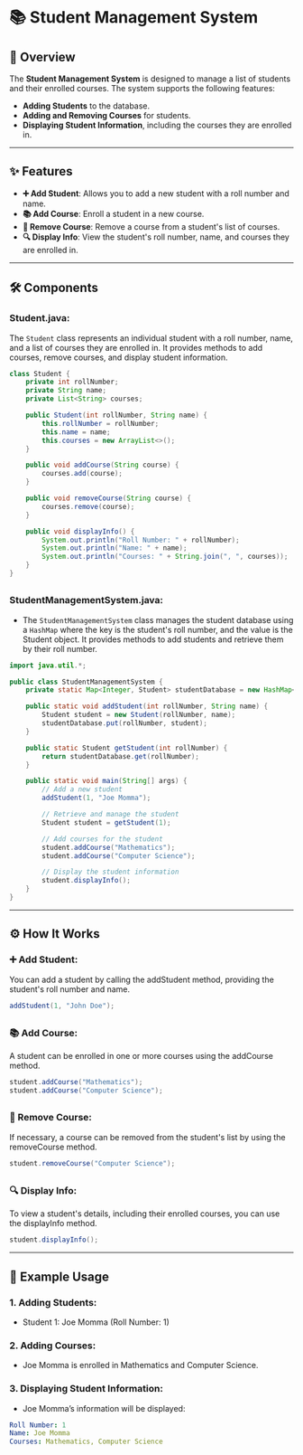 # 📚 Student Management System

## 📜 Overview

The **Student Management System** is designed to manage a list of students and their enrolled courses. The system supports the following features:
- **Adding Students** to the database.
- **Adding and Removing Courses** for students.
- **Displaying Student Information**, including the courses they are enrolled in.

---

## ✨ Features

- **➕ Add Student**: Allows you to add a new student with a roll number and name.
- **📚 Add Course**: Enroll a student in a new course.
- **📝 Remove Course**: Remove a course from a student's list of courses.
- **🔍 Display Info**: View the student's roll number, name, and courses they are enrolled in.

---

## 🛠 Components

### **Student.java**:
The `Student` class represents an individual student with a roll number, name, and a list of courses they are enrolled in. It provides methods to add courses, remove courses, and display student information.

```java
class Student {
    private int rollNumber;
    private String name;
    private List<String> courses;

    public Student(int rollNumber, String name) {
        this.rollNumber = rollNumber;
        this.name = name;
        this.courses = new ArrayList<>();
    }

    public void addCourse(String course) {
        courses.add(course);
    }

    public void removeCourse(String course) {
        courses.remove(course);
    }

    public void displayInfo() {
        System.out.println("Roll Number: " + rollNumber);
        System.out.println("Name: " + name);
        System.out.println("Courses: " + String.join(", ", courses));
    }
}
```
## 
### StudentManagementSystem.java:
- The `StudentManagementSystem` class manages the student database using a `HashMap` where the key is the student's roll number, and the value is the Student object. It provides methods to add students and retrieve them by their roll number.

```java
import java.util.*;

public class StudentManagementSystem {
    private static Map<Integer, Student> studentDatabase = new HashMap<>();

    public static void addStudent(int rollNumber, String name) {
        Student student = new Student(rollNumber, name);
        studentDatabase.put(rollNumber, student);
    }

    public static Student getStudent(int rollNumber) {
        return studentDatabase.get(rollNumber);
    }

    public static void main(String[] args) {
        // Add a new student
        addStudent(1, "Joe Momma");

        // Retrieve and manage the student
        Student student = getStudent(1);

        // Add courses for the student
        student.addCourse("Mathematics");
        student.addCourse("Computer Science");

        // Display the student information
        student.displayInfo();
    }
}
```

---
## ⚙️ How It Works
### ➕ Add Student: 
You can add a student by calling the addStudent method, providing the student's roll number and name.

```java
addStudent(1, "John Doe");
```
##
### 📚 Add Course: 
A student can be enrolled in one or more courses using the addCourse method.

```java
student.addCourse("Mathematics");
student.addCourse("Computer Science");
```
##
### 📝 Remove Course: 
If necessary, a course can be removed from the student's list by using the removeCourse method.

```java
student.removeCourse("Computer Science");
```
##
### 🔍 Display Info: 
To view a student's details, including their enrolled courses, you can use the displayInfo method.

```java
student.displayInfo();
```

---
## 📝 Example Usage
### 1. Adding Students:
  - Student 1: Joe Momma (Roll Number: 1)

### 2. Adding Courses:
  - Joe Momma is enrolled in Mathematics and Computer Science.

### 3. Displaying Student Information:
  - Joe Momma’s information will be displayed:

```yaml
Roll Number: 1
Name: Joe Momma
Courses: Mathematics, Computer Science
```
